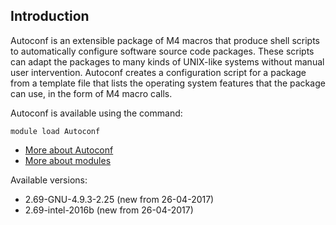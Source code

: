 ## Introduction
Autoconf is an extensible package of M4 macros that produce shell scripts to automatically configure software source code packages. These scripts can adapt the packages to many kinds of UNIX-like systems without manual user intervention. Autoconf creates a configuration script for a package from a template file that lists the operating system features that the package can use, in the form of M4 macro calls. 

Autoconf is available using the command:

```
module load Autoconf
```

* [More about Autoconf](http://www.gnu.org/software/autoconf/)
* [More about modules](Local:/systems/lisa/software/modules)

Available versions:

* 2.69-GNU-4.9.3-2.25 (new from 26-04-2017)
* 2.69-intel-2016b (new from 26-04-2017)